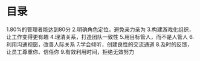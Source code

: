 # 目录
  1.80%的管理者能达到80分
  2.明确角色定位，避免亲力亲为
  3.构建游戏化组织，让工作变得更有趣
  4.理清关系，打造团队一致性
  5.用目标管人，而不是人管人
  6.利用沟通视窗，改善人际关系
  7.学会倾听，创建良性的交流通道
  8.及时的反馈，让员工尊重你、信任你
  9.有效利用时间，拒绝无效努力